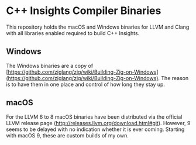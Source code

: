 # C++ Insights Compiler Binaries

This repository holds the macOS and Windows binaries for LLVM and Clang with all libraries enabled required to build C++ Insights.

## Windows

The Windows binaries are a copy of [https://github.com/ziglang/zig/wiki/Building-Zig-on-Windows](https://github.com/ziglang/zig/wiki/Building-Zig-on-Windows). The reason is to have them in one place and control of how long they stay up.

## macOS

For the LLVM 6 to 8 macOS binaries have been distributed via the official LLVM release page (http://releases.llvm.org/download.html#git). However, 9 seems to be delayed with no indication whether it is ever coming. Starting with macOS 9, these are custom builds of my own.
